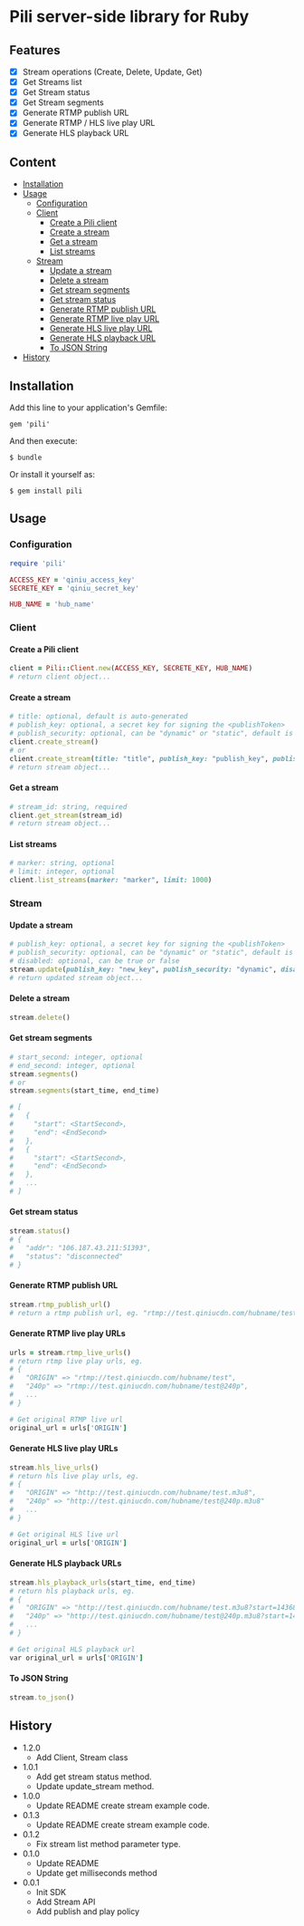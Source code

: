 # Pili server-side library for Ruby

## Features

- [x] Stream operations (Create, Delete, Update, Get)
- [x] Get Streams list
- [x] Get Stream status
- [x] Get Stream segments
- [x] Generate RTMP publish URL
- [x] Generate RTMP / HLS live play URL
- [x] Generate HLS playback URL

## Content

- [Installation](#installation)
- [Usage](#usage)
  - [Configuration](#configuration)
  - [Client](#client)
    - [Create a Pili client](#create-a-pili-client)
    - [Create a stream](#create-a-stream)
    - [Get a stream](#get-a-stream)
    - [List streams](#list-streams)
  - [Stream](#stream)
    - [Update a stream](#update-a-stream)
    - [Delete a stream](#delete-a-stream)
    - [Get stream segments](#get-stream-segments)
    - [Get stream status](#get-stream-status)
    - [Generate RTMP publish URL](#generate-rtmp-publish-url)
    - [Generate RTMP live play URL](#generate-rtmp-live-play-urls)
    - [Generate HLS live play URL](#generate-hls-live-play-url)
    - [Generate HLS playback URL](#generate-hls-playback-url)
    - [To JSON String](#to-json-string)
- [History](#history)

## Installation

Add this line to your application's Gemfile:

    gem 'pili'

And then execute:

    $ bundle

Or install it yourself as:

    $ gem install pili


## Usage

### Configuration

```ruby
require 'pili'

ACCESS_KEY = 'qiniu_access_key'
SECRETE_KEY = 'qiniu_secret_key'

HUB_NAME = 'hub_name'
```

### Client

#### Create a Pili client

```ruby
client = Pili::Client.new(ACCESS_KEY, SECRETE_KEY, HUB_NAME)
# return client object...
```

#### Create a stream

```ruby
# title: optional, default is auto-generated
# publish_key: optional, a secret key for signing the <publishToken>
# publish_security: optional, can be "dynamic" or "static", default is "dynamic"
client.create_stream()
# or
client.create_stream(title: "title", publish_key: "publish_key", publish_security: "static")
# return stream object...
```

#### Get a stream

```ruby
# stream_id: string, required
client.get_stream(stream_id)
# return stream object...
```

#### List streams

```ruby
# marker: string, optional
# limit: integer, optional
client.list_streams(marker: "marker", limit: 1000)
```

### Stream

#### Update a stream

```ruby
# publish_key: optional, a secret key for signing the <publishToken>
# publish_security: optional, can be "dynamic" or "static", default is "dynamic"
# disabled: optional, can be true or false
stream.update(publish_key: "new_key", publish_security: "dynamic", disabled: true)
# return updated stream object...
```

#### Delete a stream

```ruby
stream.delete()
```

#### Get stream segments

```ruby
# start_second: integer, optional
# end_second: integer, optional
stream.segments()
# or
stream.segments(start_time, end_time)

# [
#   {
#     "start": <StartSecond>,
#     "end": <EndSecond>
#   },
#   {
#     "start": <StartSecond>,
#     "end": <EndSecond>
#   },
#   ...
# ]
```

#### Get stream status

```ruby
stream.status()
# {
#   "addr": "106.187.43.211:51393",
#   "status": "disconnected"
# }
```

#### Generate RTMP publish URL

```ruby
stream.rtmp_publish_url()
# return a rtmp publish url, eg. "rtmp://test.qiniucdn.com/hubname/test?key=publish_test_key"
```

#### Generate RTMP live play URLs

```ruby
urls = stream.rtmp_live_urls()
# return rtmp live play urls, eg.
# {
#   "ORIGIN" => "rtmp://test.qiniucdn.com/hubname/test",
#   "240p" => "rtmp://test.qiniucdn.com/hubname/test@240p",
#   ...
# }

# Get original RTMP live url
original_url = urls['ORIGIN']
```

#### Generate HLS live play URLs

```ruby
stream.hls_live_urls()
# return hls live play urls, eg.
# {
#   "ORIGIN" => "http://test.qiniucdn.com/hubname/test.m3u8",
#   "240p" => "http://test.qiniucdn.com/hubname/test@240p.m3u8"
#   ...
# }

# Get original HLS live url
original_url = urls['ORIGIN']
```

#### Generate HLS playback URLs

```ruby
stream.hls_playback_urls(start_time, end_time)
# return hls playback urls, eg.
# {
#   "ORIGIN" => "http://test.qiniucdn.com/hubname/test.m3u8?start=1436843430&end=1436846938",
#   "240p" => "http://test.qiniucdn.com/hubname/test@240p.m3u8?start=1436843430&end=1436846938"
#   ...
# }

# Get original HLS playback url
var original_url = urls['ORIGIN']
```

#### To JSON String
```ruby
stream.to_json()
```

## History

- 1.2.0
  - Add Client, Stream class
- 1.0.1
  - Add get stream status method.
  - Update update_stream method.
- 1.0.0
  - Update README create stream example code.
- 0.1.3
  - Update README create stream example code.
- 0.1.2
  - Fix stream list method parameter type.
- 0.1.0
  - Update README
  - Update get milliseconds method
- 0.0.1
  - Init SDK
  - Add Stream API
  - Add publish and play policy